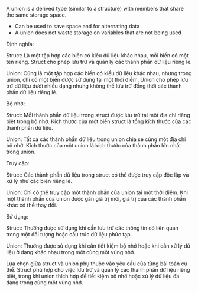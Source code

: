 ﻿A union is a derived type (similar to a structure) with members that share the same storage space.

- Can be used to save space and for alternating data
- A union does not waste storage on variables that are not being used

Định nghĩa:

Struct: Là một tập hợp các biến có kiểu dữ liệu khác nhau, mỗi biến có một tên riêng. Struct cho phép lưu trữ và quản lý các thành phần dữ liệu riêng lẻ.

Union: Cũng là một tập hợp các biến có kiểu dữ liệu khác nhau, nhưng trong union, chỉ có một biến được sử dụng tại một thời điểm. Union cho phép lưu trữ dữ liệu dưới nhiều dạng nhưng không thể lưu trữ đồng thời các thành phần dữ liệu riêng lẻ.

Bộ nhớ:

Struct: Mỗi thành phần dữ liệu trong struct được lưu trữ tại một địa chỉ riêng biệt trong bộ nhớ. Kích thước của một biến struct là tổng kích thước của các thành phần dữ liệu.

Union: Tất cả các thành phần dữ liệu trong union chia sẻ cùng một địa chỉ bộ nhớ. Kích thước của một union là kích thước của thành phần lớn nhất trong union.

Truy cập:

Struct: Các thành phần dữ liệu trong struct có thể được truy cập độc lập và xử lý như các biến riêng lẻ.

Union: Chỉ có thể truy cập một thành phần của union tại một thời điểm. Khi một thành phần của union được gán giá trị mới, giá trị của các thành phần khác có thể thay đổi.

Sử dụng:

Struct: Thường được sử dụng khi cần lưu trữ các thông tin có liên quan trong một đối tượng hoặc cấu trúc dữ liệu phức tạp.

Union: Thường được sử dụng khi cần tiết kiệm bộ nhớ hoặc khi cần xử lý dữ liệu ở dạng khác nhau trong một cùng một vùng nhớ.

Lựa chọn giữa struct và union phụ thuộc vào yêu cầu của từng bài toán cụ thể. Struct phù hợp cho việc lưu trữ và quản lý các thành phần dữ liệu riêng biệt, trong khi union thích hợp để tiết kiệm bộ nhớ hoặc xử lý dữ liệu đa dạng trong cùng một vùng nhớ.





